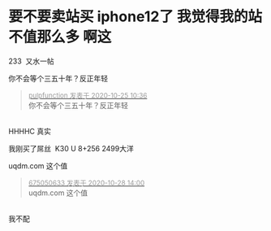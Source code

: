 # 要不要卖站买 iphone12了 我觉得我的站不值那么多 啊这


233&nbsp;&nbsp;又水一帖

你不会等个三五十年？反正年轻

<div class="quote"><blockquote><font size="2"><a href="https://www.hostloc.com/forum.php?mod=redirect&amp;goto=findpost&amp;pid=9348950&amp;ptid=758203" target="_blank"><font color="#999999">pulpfunction 发表于 2020-10-25 10:36</font></a></font><br />
你不会等个三五十年？反正年轻</blockquote></div><br />
HHHHC 真实

我刚买了屌丝&nbsp;&nbsp;K30 U 8+256 2499大洋

uqdm.com 这个值

<div class="quote"><blockquote><font size="2"><a href="https://www.hostloc.com/forum.php?mod=redirect&amp;goto=findpost&amp;pid=9363831&amp;ptid=758203" target="_blank"><font color="#999999">675050633 发表于 2020-10-28 14:00</font></a></font><br />
uqdm.com 这个值</blockquote></div><br />
我不配
